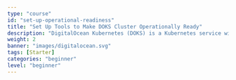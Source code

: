 ```yaml
---
type: "course"
id: "set-up-operational-readiness"
title: "Set Up Tools to Make DOKS Cluster Operationally Ready"
description: "DigitalOcean Kubernetes (DOKS) is a Kubernetes service with a fully managed control plane, high availability, and autoscaling. DOKS integrates with standard Kubernetes toolchains and DigitalOcean’s load balancers, volumes, CPU and GPU Droplets, API, and CLI."
weight: 2
banner: "images/digitalocean.svg"
tags: [Starter]
categories: "beginner"
level: "beginner"
---
```



